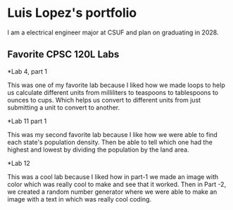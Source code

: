 
# Luis Lopez's portfolio

I am a electrical engineer major at CSUF and plan on graduating in 2028.

## Favorite CPSC 120L Labs

*Lab 4, part 1 

 This was one of my favorite lab because I liked how we made loops to help us calculate different units from milliliters to teaspoons to tablespoons to ounces to cups. Which helps us convert to different units from just submitting a unit to convert to another.

*Lab 11 part 1

 This was my second favorite lab because I like how we were able to find each state's population density. Then be able to tell which one had the highest and lowest by dividing the population by the land area.

*Lab 12 

 This was a cool lab because I liked how in part-1 we made an image with color which was really cool to make and see that it worked. Then in Part -2, we created a random number generator where we were able to make an image with a text in which was really cool coding.
